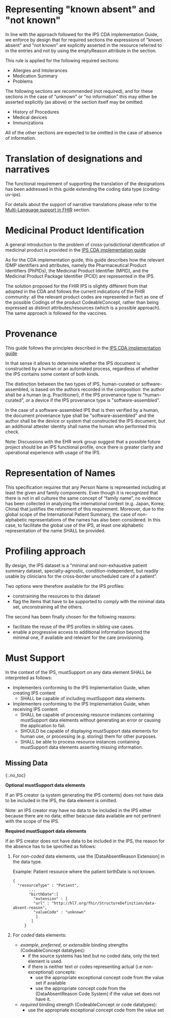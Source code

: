 # Representing "known absent" and "not known"

In line with the approach followed for the IPS CDA implementation Guide, we enforce by design that for required sections the expressions of "known absent" and "not known" are explicitly asserted in the resource referred to in the entries and not by using the emptyReason attribute in the section.

This rule is applied for the following required sections: 
* Allergies and Intolerances
* Medication Summary
* Problems

The following sections are recommended (not required), and for these sections in the case of “unknown” or “no information” this may either be asserted explicitly (as above) or the section itself may be omitted:
* History of Procedures
* Medical devices
* Immunizations

All of the other sections are expected to be omitted in the case of absence of information.

# Translation of designations and narratives

The functional requirement of supporting the translation of the designations has been addressed in this guide extending the coding data type (coding-uv-ips).

For details about the support of narrative translations please refer to the [Multi-Language support in FHIR](http://build.fhir.org/languages.html) section.

# Medicinal Product Identification

A general introduction to the problem of cross-jurisdictional identification of medicinal product is provided in the [IPS CDA implementation guide](http://international-patient-summary.net/mediawiki/index.php?title=IPS_Design_conventions_and_principles_1#Medicinal_Product_Identification)

As for the CDA implementation guide, this guide describes how the relevant IDMP identifiers and attributes, namely the Pharmaceutical Product Identifiers (PhPIDs), the Medicinal Product Identifier (MPID), and the Medicinal Product Package Identifier (PCID) are represented in the IPS.

The solution proposed for the FHIR IPS is slightly different from that adopted in the CDA and follows the current indications of the FHIR community: all the relevant product codes are represented in fact as one of the possible Codings of the product CodeableConcept, rather than being expressed as distinct attributes/resources (which is a possible approach). The same approach is followed for the vaccines.

# Provenance

This guide follows the principles described in the [IPS CDA implementation guide](http://international-patient-summary.net/mediawiki/index.php?title=IPS_Design_conventions_and_principles_1#Provenance)

In that sense it allows to determine whether the IPS document is constructed by a human or an automated process, regardless of whether the IPS contains some content of both kinds.

The distinction between the two types of IPS, human-curated or software-assembled, is based on the authors recorded in the composition: the author shall be a human (e.g. Practitioner), if the IPS provenance type is "human-curated", or a device if the IPS provenance type is "software-assembled".

In the case of a software-assembled IPS that is then verified by a human, the document provenance type shall be "software-assembled" and the author shall be the device or system that constructed the IPS document, but an additional attester identity shall name the human who performed this check.

Note: Discussions with the EHR work group suggest that a possible future project should be an IPS functional profile, once there is greater clarity and operational experience with usage of the IPS. 

# Representation of Names
This specification requires that any Person Name is represented including at least the given and family components.
Even though it is recognized that there is not in all cultures the same concept of “family name”, no evidence has been collected in analyzing the international context (e.g. Japan, Korea; China) that justifies the retirement of this requirement.
Moreover, due to the global scope of the International Patient Summary, the case of non-alphabetic representations of the names has also been considered.
In this case, to facilitate the global use of the IPS, at least one alphabetic representation of the name SHALL be provided. 

# Profiling approach

By design, the IPS dataset is a "minimal and non-exhaustive patient summary dataset, specialty-agnostic, condition-independent, but readily usable by clinicians for the cross-border unscheduled care of a patient".

Two options were therefore available for the IPS profiles:
* constraining the resources to this dataset
* flag the items that have to be supported to comply with the minimal data set, unconstraining all the others.
 
The second has been finally chosen for the following reasons:
* facilitate the reuse of the IPS profiles in sibling use cases.
* enable a progressive access to additional information beyond the minimal one, if available and relevant for the care provisioning.

<!-- The items that are part of this minimal set have been marked with the mustSupport attribute. -->

# Must Support
In the context of the IPS, mustSupport on any data element SHALL be interpreted as follows:
* Implementers conforming to the IPS Implementation Guide, when creating IPS content
  * SHALL be capable of including mustSupport data elements.
* Implementers conforming to the IPS Implementation Guide, when receiving IPS content
  * SHALL be capable of processing resource instances containing  mustSupport data elements without generating an error or causing the application to fail.
  * SHOULD be capable of displaying mustSupport data elements for human use, or processing (e.g. storing) them for other purposes.
  * SHALL be able to process resource instances containing mustSupport data elements asserting missing information.

## Missing Data
{:.no_toc}

<b>Optional mustSupport data elements</b>
<p>If an IPS creator (a system generating the IPS contents) does not have data to be included in the IPS, the data element is omitted.</p>
<p>Note: an IPS creator may have no data to be included in the IPS either because there are no data; either beacuse data available are not pertinent with the scope of the IPS.</p>

<b>Required mustSupport data elements</b>
<p>If an IPS creator does not have data to be included in the IPS, the reason for the absence has to be specified as follows:</p>

1.  For *non-coded* data elements, use the [DataAbsentReason Extension] in the data type.

    Example: Patient resource where the patient birthDate is not known.

    ~~~
    {
      "resourceType" : "Patient",
           ...
           "birthDate":[
             "extension" : [
             "url" : "http://hl7.org/fhir/StructureDefinition/data-absent-reason",
             "valueCode" : "unknown"
              ]
            ]
         }
    ~~~

1. For *coded* data elements:
   - *example*, *preferred*, or *extensible* binding strengths (CodeableConcept datatypes):
      - if the source systems has text but no coded data, only the text element is used.
      - if there is neither text or codes representing actual (i.e non-exceptional) concepts:
        - use the appropriate exceptional concept code from the value set if available
        - use the appropriate concept code from the [DataAbsentReason Code System] if the value set does not have it.
   - *required* binding strength (CodeableConcept or code datatypes):
      - use the appropriate exceptional concept code from the value set
